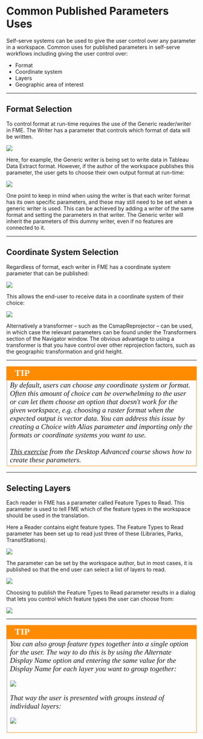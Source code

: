 # Common Published Parameters Uses #

Self-serve systems can be used to give the user control over any parameter in a workspace. Common uses for published parameters in self-serve workflows including giving the user control over:

- Format
- Coordinate system
- Layers
- Geographic area of interest

---

## Format Selection ##

To control format at run-time requires the use of the Generic reader/writer in FME. The Writer has a parameter that controls which format of data will be written.

![](./Images/Img3.018.GenericWriterFormatParameter.png)

Here, for example, the Generic writer is being set to write data in Tableau Data Extract format. However, if the author of the workspace publishes this parameter, the user gets to choose their own output format at run-time:

![](./Images/Img3.019.GenericWriterParameterPrompt.png)

One point to keep in mind when using the writer is that each writer format has its own specific parameters, and these may still need to be set when a generic writer is used. This can be achieved by adding a writer of the same format and setting the parameters in that writer. The Generic writer will inherit the parameters of this dummy writer, even if no features are connected to it.

---

## Coordinate System Selection ##

Regardless of format, each writer in FME has a coordinate system parameter that can be published:

![](./Images/Img3.020.WriterCoordSysParameter.png)

This allows the end-user to receive data in a coordinate system of their choice:

![](./Images/Img3.021.WriterCoordSysSelect.png)

Alternatively a transformer – such as the CsmapReprojector – can be used, in which case the relevant parameters can be found under the Transformers section of the Navigator window. The obvious advantage to using a transformer is that you have control over other reprojection factors, such as the geographic transformation and grid height.

---

<!--Tip Section-->

<table style="border-spacing: 0px">
<tr>
<td style="vertical-align:middle;background-color:darkorange;border: 2px solid darkorange">
<i class="fa fa-info-circle fa-lg fa-pull-left fa-fw" style="color:white;padding-right: 12px;vertical-align:text-top"></i>
<span style="color:white;font-size:x-large;font-weight: bold;font-family:serif">TIP</span>
</td>
</tr>

<tr>
<td style="border: 1px solid darkorange">
<span style="font-family:serif; font-style:italic; font-size:larger">
By default, users can choose any coordinate system or format. Often this amount of choice can be overwhelming to the user or can let them choose an option that doesn't work for the given workspace, e.g. choosing a raster format when the expected output is vector data. You can address this issue by creating a Choice with Alias parameter and importing only the formats or coordinate systems you want to use.<br><br><a href="https://s3.amazonaws.com/gitbook/Desktop-Advanced-2019/DesktopAdvanced3AdvancedRW/3.Exercise2.html">This exercise</a> from the Desktop Advanced course shows how to create these parameters.
</span>
</td>
</tr>
</table>

---

## Selecting Layers ##

Each reader in FME has a parameter called Feature Types to Read. This parameter is used to tell FME which of the feature types in the workspace should be used in the translation.

Here a Reader contains eight feature types. The Feature Types to Read parameter has been set up to read just three of these (Libraries, Parks, TransitStations).

![](./Images/Img3.022.FeatureTypesToReadParameter.png)

The parameter can be set by the workspace author, but in most cases, it is published so that the end user can select a list of layers to read.

![](./Images/Img3.023.PublishFeatureTypesToRead.png)

Choosing to publish the Feature Types to Read parameter results in a dialog that lets you control which feature types the user can choose from:

![](./Images/Img3.024.FeatureTypesToReadPublishing.png)

---

<!--Tip Section-->

<table style="border-spacing: 0px">
<tr>
<td style="vertical-align:middle;background-color:darkorange;border: 2px solid darkorange">
<i class="fa fa-info-circle fa-lg fa-pull-left fa-fw" style="color:white;padding-right: 12px;vertical-align:text-top"></i>
<span style="color:white;font-size:x-large;font-weight: bold;font-family:serif">TIP</span>
</td>
</tr>

<tr>
<td style="border: 1px solid darkorange">
<span style="font-family:serif; font-style:italic; font-size:larger">
You can also group feature types together into a single option for the user. The way to do this is by using the Alternate Display Name option and entering the same value for the Display Name for each layer you want to group together:

![](./Images/Img3.025.FeatureTypesToReadGroups.png)

That way the user is presented with groups instead of individual layers:

![](./Images/Img3.026.FeatureTypesToReadWeb.png)
</span>
</td>
</tr>
</table>
